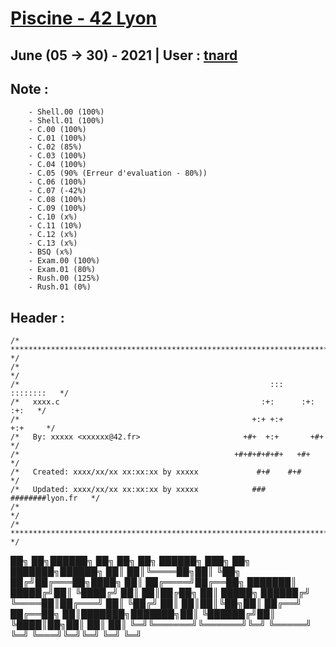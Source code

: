 # [Piscine - 42 Lyon](https://www.42lyon.fr/)
## June (05 -> 30) - 2021 | User : [tnard](https://profile.intra.42.fr/users/tnard/)

## Note :
		- Shell.00 (100%)
		- Shell.01 (100%)
		- C.00 (100%)
		- C.01 (100%)
		- C.02 (85%)
		- C.03 (100%)
		- C.04 (100%)
		- C.05 (90% (Erreur d'evaluation - 80%))
		- C.06 (100%)
		- C.07 (-42%)
		- C.08 (100%)
		- C.09 (100%)
		- C.10 (x%)
		- C.11 (10%)
		- C.12 (x%)
		- C.13 (x%)
		- BSQ (x%)
		- Exam.00 (100%)
		- Exam.01 (80%)
		- Rush.00 (125%)
		- Rush.01 (0%)

## Header :
```` 
/* ************************************************************************** */
/*                                                                            */
/*                                                        :::      ::::::::   */
/*   xxxx.c                                             :+:      :+:    :+:   */
/*                                                    +:+ +:+         +:+     */
/*   By: xxxxx <xxxxxx@42.fr>                       +#+  +:+       +#+        */
/*                                                +#+#+#+#+#+   +#+           */
/*   Created: xxxx/xx/xx xx:xx:xx by xxxxx             #+#    #+#             */
/*   Updated: xxxx/xx/xx xx:xx:xx by xxxxx            ###   ########lyon.fr   */
/*                                                                            */
/* ************************************************************************** */
````

██╗  ██╗██████╗ ██╗  ██╗   ██╗ ██████╗ ███╗   ██╗   ███████╗██████╗ 
██║  ██║╚════██╗██║  ╚██╗ ██╔╝██╔═══██╗████╗  ██║   ██╔════╝██╔══██╗
███████║ █████╔╝██║   ╚████╔╝ ██║   ██║██╔██╗ ██║   █████╗  ██████╔╝
╚════██║██╔═══╝ ██║    ╚██╔╝  ██║   ██║██║╚██╗██║   ██╔══╝  ██╔══██╗
     ██║███████╗███████╗██║   ╚██████╔╝██║ ╚████║██╗██║     ██║  ██║
     ╚═╝╚══════╝╚══════╝╚═╝    ╚═════╝ ╚═╝  ╚═══╝╚═╝╚═╝     ╚═╝  ╚═╝
                                                                   
